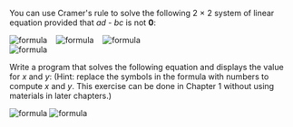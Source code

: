 You can use Cramer's rule to solve the following 2 &times; 2 system of linear equation provided that *ad* - *bc* is not **0**:  
  
<img alt="formula" src="https://render.githubusercontent.com/render/math?math=\large%20\color{red}{ax%20%2B%20by%20=%20e}" />    <img alt="formula" src="https://render.githubusercontent.com/render/math?math=\large%20\color{red}{x%20=%20\frac{ed%20-%20bf}{ad%20-%20bc}}" />    <img alt="formula" src="https://render.githubusercontent.com/render/math?math=\huge%20\color{red}{y%20=%20\frac{af%20-%20ec}{ad%20-%20bc}}" />  
<img alt="formula" src="https://render.githubusercontent.com/render/math?math=\huge%20\color{red}{cx%20%2B%20dy%20=%20f}" />  
  
Write a program that solves the following equation and displays the value for *x* and *y*: (Hint: replace the symbols in the formula with numbers to compute *x* and *y*. This exercise can be done in Chapter 1 without using materials in later chapters.)  
  
<img alt="formula" src="https://render.githubusercontent.com/render/math?math=\large%20\color{red}{3.4x%20%2B%2050.2y%20=%2044.5}" />  
<img alt="formula" src="https://render.githubusercontent.com/render/math?math=\large%20\color{red}{2.1x%20%2B%200.55y%20=%205.9}" />